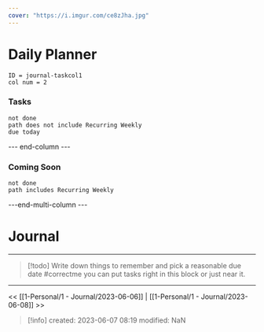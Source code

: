 ```yaml
---
cover: "https://i.imgur.com/ce8zJha.jpg"
---
```


# Daily Planner
```start-multi-column
ID = journal-taskcol1
col num = 2
```
### Tasks
```tasks
not done
path does not include Recurring Weekly
due today
```
--- end-column ---
### Coming Soon
```tasks
not done 
path includes Recurring Weekly
```
---end-multi-column ---
# Journal
---



> [!todo] 
>  Write down things to remember and pick a reasonable due date
>  #correctme you can put tasks right in this block or just near it.  
---
<< [[1-Personal/1 - Journal/2023-06-06]] | [[1-Personal/1 - Journal/2023-06-08]] >>

> [!info]
>  created: 2023-06-07 08:19
>  modified: NaN